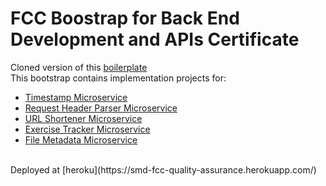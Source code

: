 FCC Boostrap for Back End Development and APIs Certificate
==========================================================
Cloned version of this [boilerplate](https://github.com/freeCodeCamp/boilerplate-project-timestamp.git)<br/>
This bootstrap contains implementation projects for: 
-	[Timestamp Microservice](https://www.freecodecamp.org/learn/apis-and-microservices/apis-and-microservices-projects/timestamp-microservice)
-	[Request Header Parser Microservice](https://www.freecodecamp.org/learn/back-end-development-and-apis/back-end-development-and-apis-projects/request-header-parser-microservice)
-	[URL Shortener Microservice](https://www.freecodecamp.org/learn/back-end-development-and-apis/back-end-development-and-apis-projects/url-shortener-microservice)
-	[Exercise Tracker Microservice](https://www.freecodecamp.org/learn/back-end-development-and-apis/back-end-development-and-apis-projects/exercise-tracker)
-	[File Metadata Microservice](https://www.freecodecamp.org/learn/back-end-development-and-apis/back-end-development-and-apis-projects/file-metadata-microservice)

<br/>
Deployed at [heroku](https://smd-fcc-quality-assurance.herokuapp.com/)
